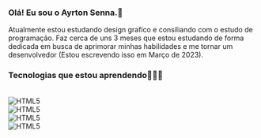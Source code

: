 ### Olá! Eu sou o Ayrton Senna.👋
Atualmente estou estudando design grafíco e consiliando com o estudo de programação. Faz cerca de uns 3 meses que estou estudando de forma dedicada em busca de aprimorar minhas habilidades e me tornar um desenvolvedor (Estou escrevendo isso em Março de 2023).
### Tecnologias que estou aprendendo👾👨‍💻

<div style="display: inline_block">
  <br/><img align="center" alt="HTML5" src="https://img.shields.io/badge/HTML5-E34F26?style=for-the-badge&logo=html5&logoColor=white"/>
  <br/><img align="center" alt="HTML5" src="https://img.shields.io/badge/CSS3-1572B6?style=for-the-badge&logo=css3&logoColor=white"/>
  <br/><img align="center" alt="HTML5" src="https://img.shields.io/badge/JavaScript-323330?style=for-the-badge&logo=javascript&logoColor=F7DF1E"/>
  <br/><img align="center" alt="HTML5" src="https://img.shields.io/badge/Node.js-43853D?style=for-the-badge&logo=node.js&logoColor=white"/>
</div>
